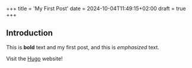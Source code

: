 +++
title = 'My First Post'
date = 2024-10-04T11:49:15+02:00
draft = true
+++
## Introduction

This is **bold** text and my first post, and this is *emphasized* text.

Visit the [Hugo](https://gohugo.io) website!